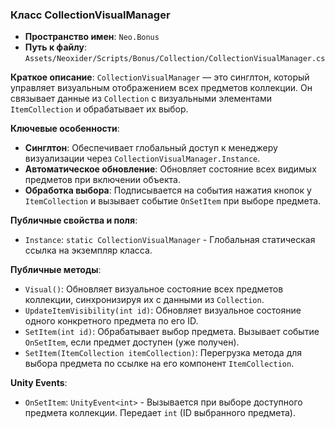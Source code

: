 ﻿### Класс CollectionVisualManager
- **Пространство имен**: `Neo.Bonus`
- **Путь к файлу**: `Assets/Neoxider/Scripts/Bonus/Collection/CollectionVisualManager.cs`

**Краткое описание**:
`CollectionVisualManager` — это синглтон, который управляет визуальным отображением всех предметов коллекции. Он связывает данные из `Collection` с визуальными элементами `ItemCollection` и обрабатывает их выбор.

**Ключевые особенности**:
- **Синглтон**: Обеспечивает глобальный доступ к менеджеру визуализации через `CollectionVisualManager.Instance`.
- **Автоматическое обновление**: Обновляет состояние всех видимых предметов при включении объекта.
- **Обработка выбора**: Подписывается на события нажатия кнопок у `ItemCollection` и вызывает событие `OnSetItem` при выборе предмета.

**Публичные свойства и поля**:
- `Instance`: `static CollectionVisualManager` - Глобальная статическая ссылка на экземпляр класса.

**Публичные методы**:
- `Visual()`: Обновляет визуальное состояние всех предметов коллекции, синхронизируя их с данными из `Collection`.
- `UpdateItemVisibility(int id)`: Обновляет визуальное состояние одного конкретного предмета по его ID.
- `SetItem(int id)`: Обрабатывает выбор предмета. Вызывает событие `OnSetItem`, если предмет доступен (уже получен).
- `SetItem(ItemCollection itemCollection)`: Перегрузка метода для выбора предмета по ссылке на его компонент `ItemCollection`.

**Unity Events**:
- `OnSetItem`: `UnityEvent<int>` - Вызывается при выборе доступного предмета коллекции. Передает `int` (ID выбранного предмета).
